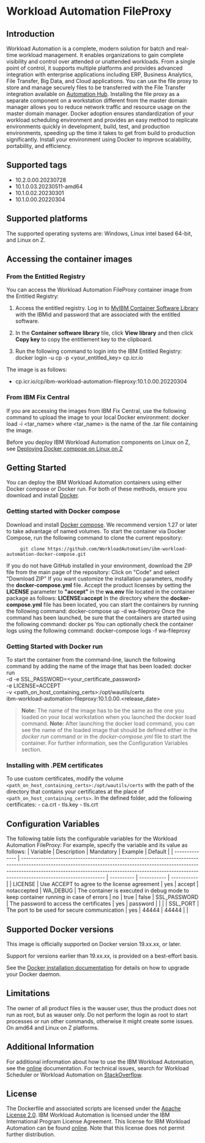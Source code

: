 

# Workload Automation FileProxy

## Introduction
Workload Automation is a complete, modern solution for batch and real-time workload management. It enables organizations to gain complete visibility and control over attended or unattended workloads. From a single point of control, it supports multiple platforms and provides advanced integration with enterprise applications including ERP, Business Analytics, File Transfer, Big Data, and Cloud applications.
You can use the file proxy to store and manage securely files to be transferred with the File Transfer integration available on [Automation Hub](https://www.yourautomationhub.io/). Installing the file proxy as a separate component on a workstation different from the master domain manager allows you to reduce network traffic and resource usage on the master domain manager.
Docker adoption ensures standardization of your workload scheduling environment and provides an easy method to replicate environments quickly in development, build, test, and production environments, speeding up the time it takes to get from build to production significantly. Install your environment using Docker to improve scalability, portability, and efficiency.





## Supported tags
- 10.2.0.00.20230728
- 10.1.0.03.20230511-amd64
- 10.1.0.02.20230301
- 10.1.0.00.20220304
 
 ## Supported platforms
 The supported operating systems are: Windows, Linux intel based 64-bit, and Linux on Z.
 



## Accessing the container images
### From the Entitled Registry
You can access the Workload Automation FileProxy container image from the Entitled Registry:
1. Access the entitled registry. Log in to [MyIBM Container Software Library](https://myibm.ibm.com/products-services/containerlibrary) with the IBMid and password that are associated with the entitled software.

2.  In the **Container software library** tile, click **View library** and then click **Copy key** to copy the entitlement key to the clipboard.
3.  Run the following command to login into the IBM Entitled Registry:
        docker login -u cp -p <your_entitled_key> cp.icr.io
	
 The image is as follows:

* cp.icr.io/cp/ibm-workload-automation-fileproxy:10.1.0.00.20220304

### From IBM Fix Central
If you are accessing the images from IBM Fix Central, use the following command to upload the image to your local Docker environment:
     docker load -i <tar_name>
  where <tar_name> is the name of the .tar file containing the image.

Before you deploy IBM Workload Automation components on Linux on Z, see  [Deploying Docker compose on Linux on Z](https://www.ibm.com/docs/workload-scheduler/10.1.0?topic=SSGSPN_10.1.0/compose-deploying-docker-linux-z)





## Getting Started
You can deploy the IBM Workload Automation containers using either Docker compose or Docker run. For both of these methods, ensure you download and install [Docker](https://www.docker.com).
### Getting started with Docker compose
Download and install [Docker compose](https://docs.docker.com/compose/). We recommend version 1.27 or later to take advantage of named volumes.
To start the container via Docker Compose, run the following command to clone the current repository:

         git clone https://github.com/WorkloadAutomation/ibm-workload-automation-docker-compose.git

If you do not have GitHub installed in your environment, download the ZIP file from the main page of the repository:
    Click on "Code" and select "Download ZIP"
If you want customize the installation parameters, modify the **docker-compose.yml** file.
Accept the product licenses by setting the **LICENSE** parameter to **"accept"** in the **wa.env** file located in the container package as follows: **LICENSE=accept**
In the directory where  the **docker-compose.yml** file has been located, you can start the containers by running the following command:
    docker-compose up -d wa-fileproxy
Once the command has been launched, be sure that the containers are started using the following command:
    docker ps
You can optionally check the container logs using the following command:
    docker-compose logs -f wa-fileproxy
### Getting Started with Docker run
To start the container from the command-line, launch the following command by adding the name of the image that has been loaded:
    docker run \
        -d -e SSL_PASSWORD=<your_certificate_password> \
        -e LICENSE=ACCEPT \
        -v <path_on_host_containing_certs>:/opt/wautils/certs \
        ibm-workload-automation-fileproxy:10.1.0.00.<release_date>
> **Note:** The name of the image has to be the same as the one you loaded on your local workstation when you launched the docker load command.
> **Note:** After launching the docker load command, you can see the name of the loaded image that should be defined either in the *docker run* command or in the *docker-compose.yml* file to start the container. For further information, see the Configuration Variables section.
### Installing with .PEM certificates
To use custom certificates, modify the volume `<path_on_host_containing_certs>:/opt/wautils/certs` with the path of the directory that contains your certificates at the place of `<path_on_host_containing_certs>`. In the defined folder, add the following certificates:
      - ca.crt
      - tls.key
      - tls.crt
## Configuration Variables
The following table lists the configurable variables for the Workload Automation FileProxy:
For example, specify the variable and its value as follows:
| Variable        | Description                                                                                                                                                                                                                                                                   | Mandatory   | Example     | Default   |
| --------------  | ----------------------------------------------------------------------------------------------------------------------------------------------------------------------------------------------------------------------------------------------------------------------------  | ----------  | ----------- | ----------- | 
| LICENSE         | Use ACCEPT to agree to the license agreement          | yes         | accept       | notaccepted
| WA_DEBUG        | The container is executed in debug mode to keep container running in case of errors | no       | true                                          | false
| SSL_PASSWORD    | The password to access the certificates                                                                                                                                                                                                                                  | yes         | password   | |                      |
| SSL_PORT        | The port to be used for secure communication                                                                                                                                                                                                                                  | yes         | 44444     | 44444 |                      |








## Supported Docker versions
This image is officially supported on Docker version 19.xx.xx, or later.

Support for versions earlier than 19.xx.xx, is provided on a best-effort basis.

See the [Docker installation documentation](https://docs.docker.com/engine/installation/) for details on how to upgrade your Docker daemon.  


  

## Limitations
The owner of all product files is the wauser user, thus the product does not run as root, but as wauser only. Do not perform the login as root to start processes or run other commands, otherwise it might create some issues.
On amd64 and Linux on Z platforms.


## Additional Information
For additional information about how to use the IBM Workload Automation, see the [online]() documentation. For technical issues, search for Workload Scheduler or Workload Automation on [StackOverflow](http://stackoverflow.com/search?q=workload+scheduler).


## License
The Dockerfile and associated scripts are licensed under the [Apache License 2.0](http://www.apache.org/licenses/LICENSE-2.0). IBM Workload Automation is licensed under the IBM International Program License Agreement. This license for IBM Workload Automation can be found [online](). Note that this license does not permit further distribution.
